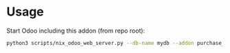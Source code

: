 # Usage

Start Odoo including this addon (from repo root):

```bash
python3 scripts/nix_odoo_web_server.py --db-name mydb --addon purchase_discount
```
